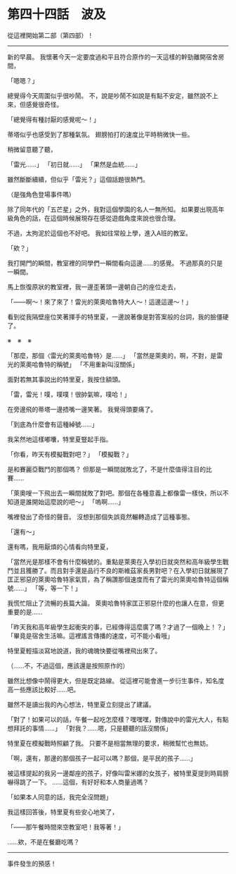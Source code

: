 # 第四十四話　波及

從這裡開始第二部（第四部）！

---

新的早晨。
我懷著今天一定要度過和平且符合原作的一天這樣的幹勁離開宿舍房間，

「嗯嗯？」

總覺得今天周圍似乎很吵鬧。
不，說是吵鬧不如說是有點不安定，雖然說不上來，但感覺很奇怪。

「總覺得有種討厭的感覺呢～！」

蒂塔似乎也感受到了那種氣氛。
翅膀拍打的速度比平時稍微快一些。

稍微留意聽了聽，

「雷光……」
「初日就……」
「果然是血統……」

雖然斷斷續續，但似乎「雷光？」這個話題很熱門。

（是強角色登場事件嗎）

除了同年代的「五芒星」之外，我對這個學園的名人一無所知。
如果要出現高年級角色的話，在這個時候展現存在感從遊戲角度來說也很合理。

不過，太拘泥於這個也不好吧。
我如往常般上學，進入A班的教室。

「欸？」

我打開門的瞬間，教室裡的同學們一瞬間看向這邊……的感覺。
不過那真的只是一瞬間。

馬上恢復原狀的教室裡，我一邊歪著頭一邊朝自己的座位走去，

「——啊～！來了來了！雷光的萊奧哈魯特大人～！這邊這邊～！」

看到從我隔壁座位笑著揮手的特里夏，一邊說著像是對答案般的台詞，我的臉僵硬了。

※　※　※

「那麼，那個〈雷光的萊奧哈魯特〉是……」
「當然是萊奧的，啊，不對，是雷光的萊奧哈魯特的稱號」
「不用重新叫沒關係」

面對若無其事說出的特里夏，我按住額頭。

「雷，雷光！噗，噗噗！很帥氣嘛，噗哈！」

在旁邊飛的蒂塔一邊捂嘴一邊笑著。
我覺得頭要痛了。

「到底為什麼會有這種綽號……」

我呆然地這樣嘟囔，特里夏豎起手指。

「你看，昨天有模擬戰對吧？」
「模擬戰？」

是和賽麗亞戰鬥的那個嗎？
但那是一瞬間就敗北了，不是什麼值得注目的比賽……

「萊奧嗖一下飛出去一瞬間就敗了對吧。那個在各種意義上都像雷一樣快，所以不知道是誰開始這麼說的吧～」
「嗚啊……」

嘴裡發出了奇怪的聲音。
沒想到那個失誤竟然輾轉造成了這種事態。

「還有～」

還有嗎，我用厭煩的心情看向特里夏，

「當然光是那樣不會有什麼稱號的。重點是萊奧在入學初日就突然和高年級學生戰鬥並且獲勝了。而且對手還是品行不良的斯維茲家長男對吧？在入學初日就展現了匡正邪惡的萊奧哈魯特家氣質，為了稱讚那個速度而有了雷光的萊奧哈魯特這個稱號……」
「等，等一下！」

我慌忙阻止了流暢的長篇大論。
萊奧哈魯特家匡正邪惡什麼的也讓人在意，但更重要的是……

「昨天我和高年級學生起衝突的事，已經傳得這麼廣了嗎？才過了一個晚上！？」
「畢竟是宿舍生活嘛。這裡謠言傳播的速度，可不能小看哦」

特里夏輕描淡寫地說道，我的魂魄快要從嘴裡飛出來了。

（……不，不過這個，應該還是按照原作的）

雖然比想像中鬧得更大，但是既定路線。
從這裡可能會進一步衍生事件，知名度高一些應該比較好……吧。

雖然不是讀出我的內心想法，特里夏立刻提出了建議。

「對了！如果可以的話，午餐一起吃怎麼樣？嘿嘿嘿，對傳說中的雷光大人，有點想拜託的事情……」
「對我？……嗯，只是聽聽的話沒關係」

特里夏在模擬戰時照顧了我。
只要不是相當無理的要求，稍微幫忙也無妨。

「啊，還有，那邊的那個孩子一起可以嗎？那個，是平民的孩子……」

被這樣提起的我另一邊鄰座的孩子，好像叫雷米娜的女孩子，被特里夏提到時肩膀嚇得跳了一下。
……這個，有好好和本人商量過嗎？

「如果本人同意的話，我完全沒問題」

我這樣回答後，特里夏有些安心地笑了，

「——那午餐時間來空教室吧！我等著！」

……欸，不是在餐廳吃嗎？

---

事件發生的預感！